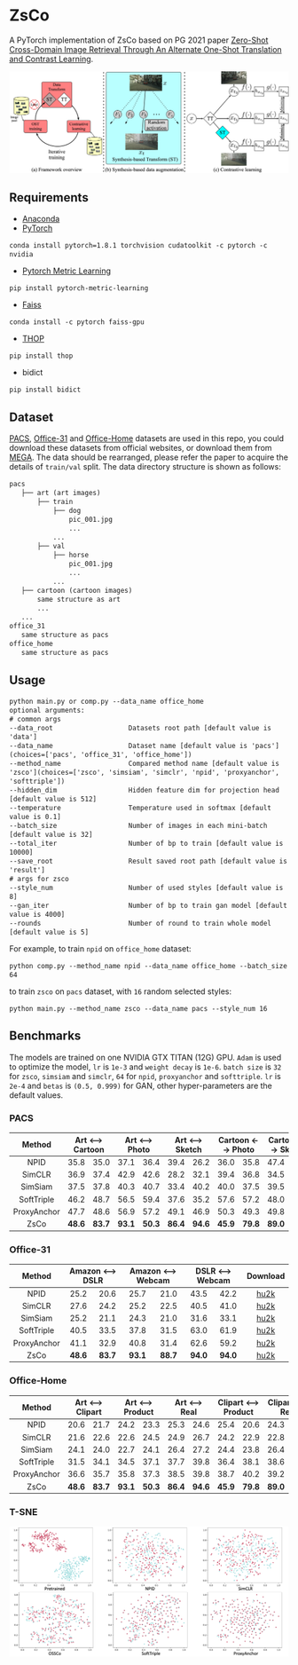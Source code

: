 # ZsCo

A PyTorch implementation of ZsCo based on PG 2021
paper [Zero-Shot Cross-Domain Image Retrieval Through An Alternate One-Shot Translation and Contrast Learning]().

![Network Architecture](result/structure.jpg)

## Requirements

- [Anaconda](https://www.anaconda.com/download/)
- [PyTorch](https://pytorch.org)

```
conda install pytorch=1.8.1 torchvision cudatoolkit -c pytorch -c nvidia
```

- [Pytorch Metric Learning](https://kevinmusgrave.github.io/pytorch-metric-learning/)

```
pip install pytorch-metric-learning
```

- [Faiss](https://faiss.ai)

```
conda install -c pytorch faiss-gpu
```

- [THOP](https://github.com/Lyken17/pytorch-OpCounter)

```
pip install thop
```

- bidict

```
pip install bidict
```

## Dataset

[PACS](https://domaingeneralization.github.io), [Office-31](https://people.eecs.berkeley.edu/~jhoffman/domainadapt) and
[Office-Home](https://www.hemanthdv.org/officeHomeDataset.html) datasets are used in this repo, you could download these
datasets from official websites, or download them from [MEGA](https://mega.nz/folder/M8RFgCzL#nLK35A45QVLCTFqqRzc3vQ).
The data should be rearranged, please refer the paper to acquire the details of `train/val` split. The data directory
structure is shown as follows:

 ```
pacs
    ├── art (art images)
        ├── train
            ├── dog
                pic_001.jpg
                ...    
            ...  
        ├── val
            ├── horse
                pic_001.jpg
                ...    
            ...  
    ├── cartoon (cartoon images)
        same structure as art
        ...   
    ...        
office_31
    same structure as pacs
office_home
    same structure as pacs
```

## Usage

```
python main.py or comp.py --data_name office_home
optional arguments:
# common args
--data_root                   Datasets root path [default value is 'data']
--data_name                   Dataset name [default value is 'pacs'](choices=['pacs', 'office_31', 'office_home'])
--method_name                 Compared method name [default value is 'zsco'](choices=['zsco', 'simsiam', 'simclr', 'npid', 'proxyanchor', 'softtriple'])
--hidden_dim                  Hidden feature dim for projection head [default value is 512]
--temperature                 Temperature used in softmax [default value is 0.1]
--batch_size                  Number of images in each mini-batch [default value is 32]
--total_iter                  Number of bp to train [default value is 10000]
--save_root                   Result saved root path [default value is 'result']
# args for zsco
--style_num                   Number of used styles [default value is 8]
--gan_iter                    Number of bp to train gan model [default value is 4000]
--rounds                      Number of round to train whole model [default value is 5]
```

For example, to train `npid` on `office_home` dataset:

```
python comp.py --method_name npid --data_name office_home --batch_size 64
```

to train `zsco` on `pacs` dataset, with `16` random selected styles:

```
python main.py --method_name zsco --data_name pacs --style_num 16
```

## Benchmarks

The models are trained on one NVIDIA GTX TITAN (12G) GPU. `Adam` is used to optimize the model, `lr` is `1e-3`
and `weight decay` is `1e-6`. `batch size` is `32` for `zsco`, `simsiam` and `simclr`, `64` for `npid`, `proxyanchor`
and `softtriple`. `lr` is `2e-4` and `betas` is `(0.5, 0.999)` for GAN, other hyper-parameters are the default values.

### PACS

<table>
<thead>
  <tr>
    <th>Method</th>
    <th colspan="2">Art &lt;--&gt; Cartoon</th>
    <th colspan="2">Art &lt;--&gt; Photo</th>
    <th colspan="2">Art &lt;--&gt; Sketch</th>
    <th colspan="2">Cartoon &lt;--&gt; Photo</th>
    <th colspan="2">Cartoon &lt;--&gt; Sketch</th>
    <th colspan="2">Photo &lt;--&gt; Sketch</th>
    <th>Download</th>
  </tr>
</thead>
<tbody>
  <tr>
    <td align="center">NPID</td>
    <td align="center">35.8</td>
    <td align="center">35.0</td>
    <td align="center">37.1</td>
    <td align="center">36.4</td>
    <td align="center">39.4</td>
    <td align="center">26.2</td>
    <td align="center">36.0</td>
    <td align="center">35.8</td>
    <td align="center">47.4</td>
    <td align="center">38.9</td>
    <td align="center">40.7</td>
    <td align="center">35.8</td>
    <td align="center"><a href="https://pan.baidu.com/s/1PWLOBKWb8gUUibXOX9OQyA">hu2k</a></td>
  </tr>
  <tr>
    <td align="center">SimCLR</td>
    <td align="center">36.9</td>
    <td align="center">37.4</td>
    <td align="center">42.9</td>
    <td align="center">42.6</td>
    <td align="center">28.2</td>
    <td align="center">32.1</td>
    <td align="center">39.4</td>
    <td align="center">36.8</td>
    <td align="center">34.5</td>
    <td align="center">41.5</td>
    <td align="center">26.8</td>
    <td align="center">28.4</td>
    <td align="center"><a href="https://pan.baidu.com/s/1PWLOBKWb8gUUibXOX9OQyA">hu2k</a></td>
  </tr>
  <tr>
    <td align="center">SimSiam</td>
    <td align="center">37.5</td>
    <td align="center">37.8</td>
    <td align="center">40.3</td>
    <td align="center">40.7</td>
    <td align="center">33.4</td>
    <td align="center">40.2</td>
    <td align="center">40.0</td>
    <td align="center">37.5</td>
    <td align="center">39.5</td>
    <td align="center">40.3</td>
    <td align="center">33.5</td>
    <td align="center">27.4</td>
    <td align="center"><a href="https://pan.baidu.com/s/1PWLOBKWb8gUUibXOX9OQyA">hu2k</a></td>
  </tr>
  <tr>
    <td align="center">SoftTriple</td>
    <td align="center">46.2</td>
    <td align="center">48.7</td>
    <td align="center">56.5</td>
    <td align="center">59.4</td>
    <td align="center">37.6</td>
    <td align="center">35.2</td>
    <td align="center">57.6</td>
    <td align="center">57.2</td>
    <td align="center">48.0</td>
    <td align="center">48.6</td>
    <td align="center">43.8</td>
    <td align="center">52.5</td>
    <td align="center"><a href="https://pan.baidu.com/s/1PWLOBKWb8gUUibXOX9OQyA">hu2k</a></td>
  </tr>
  <tr>
    <td align="center">ProxyAnchor</td>
    <td align="center">47.7</td>
    <td align="center">48.6</td>
    <td align="center">56.9</td>
    <td align="center">57.2</td>
    <td align="center">49.1</td>
    <td align="center">46.9</td>
    <td align="center">50.3</td>
    <td align="center">49.3</td>
    <td align="center">49.8</td>
    <td align="center">49.6</td>
    <td align="center">48.6</td>
    <td align="center">40.3</td>
    <td align="center"><a href="https://pan.baidu.com/s/1PWLOBKWb8gUUibXOX9OQyA">hu2k</a></td>
  </tr>
  <tr>
    <td align="center">ZsCo</td>
    <td align="center"><b>48.6</b></td>
    <td align="center"><b>83.7</b></td>
    <td align="center"><b>93.1</b></td>
    <td align="center"><b>50.3</b></td>
    <td align="center"><b>86.4</b></td>
    <td align="center"><b>94.6</b></td>
    <td align="center"><b>45.9</b></td>
    <td align="center"><b>79.8</b></td>
    <td align="center"><b>89.0</b></td>
    <td align="center"><b>66.1</b></td>
    <td align="center"><b>88.7</b></td>
    <td align="center"><b>94.0</b></td>
    <td align="center"><a href="https://pan.baidu.com/s/1PWLOBKWb8gUUibXOX9OQyA">hu2k</a></td>
  </tr>
</tbody>
</table>

### Office-31

<table>
<thead>
  <tr>
    <th>Method</th>
    <th colspan="2">Amazon &lt;--&gt; DSLR</th>
    <th colspan="2">Amazon &lt;--&gt; Webcam</th>
    <th colspan="2">DSLR &lt;--&gt; Webcam</th>
    <th>Download</th>
  </tr>
</thead>
<tbody>
  <tr>
    <td align="center">NPID</td>
    <td align="center">25.2</td>
    <td align="center">20.6</td>
    <td align="center">25.7</td>
    <td align="center">21.0</td>
    <td align="center">43.5</td>
    <td align="center">42.2</td>
    <td align="center"><a href="https://pan.baidu.com/s/1PWLOBKWb8gUUibXOX9OQyA">hu2k</a></td>
  </tr>
  <tr>
    <td align="center">SimCLR</td>
    <td align="center">27.6</td>
    <td align="center">24.2</td>
    <td align="center">25.2</td>
    <td align="center">22.5</td>
    <td align="center">40.5</td>
    <td align="center">41.0</td>
    <td align="center"><a href="https://pan.baidu.com/s/1PWLOBKWb8gUUibXOX9OQyA">hu2k</a></td>
  </tr>
  <tr>
    <td align="center">SimSiam</td>
    <td align="center">25.2</td>
    <td align="center">21.1</td>
    <td align="center">24.3</td>
    <td align="center">21.0</td>
    <td align="center">31.6</td>
    <td align="center">33.1</td>
    <td align="center"><a href="https://pan.baidu.com/s/1PWLOBKWb8gUUibXOX9OQyA">hu2k</a></td>
  </tr>
  <tr>
    <td align="center">SoftTriple</td>
    <td align="center">40.5</td>
    <td align="center">33.5</td>
    <td align="center">37.8</td>
    <td align="center">31.5</td>
    <td align="center">63.0</td>
    <td align="center">61.9</td>
    <td align="center"><a href="https://pan.baidu.com/s/1PWLOBKWb8gUUibXOX9OQyA">hu2k</a></td>
  </tr>
  <tr>
    <td align="center">ProxyAnchor</td>
    <td align="center">41.1</td>
    <td align="center">32.9</td>
    <td align="center">40.8</td>
    <td align="center">31.4</td>
    <td align="center">62.6</td>
    <td align="center">59.2</td>
    <td align="center"><a href="https://pan.baidu.com/s/1PWLOBKWb8gUUibXOX9OQyA">hu2k</a></td>
  </tr>
  <tr>
    <td align="center">ZsCo</td>
    <td align="center"><b>48.6</b></td>
    <td align="center"><b>83.7</b></td>
    <td align="center"><b>93.1</b></td>
    <td align="center"><b>88.7</b></td>
    <td align="center"><b>94.0</b></td>
    <td align="center"><b>94.0</b></td>
    <td align="center"><a href="https://pan.baidu.com/s/1PWLOBKWb8gUUibXOX9OQyA">hu2k</a></td>
  </tr>
</tbody>
</table>

### Office-Home

<table>
<thead>
  <tr>
    <th>Method</th>
    <th colspan="2">Art &lt;--&gt; Clipart</th>
    <th colspan="2">Art &lt;--&gt; Product</th>
    <th colspan="2">Art &lt;--&gt; Real</th>
    <th colspan="2">Clipart &lt;--&gt; Product</th>
    <th colspan="2">Clipart &lt;--&gt; Real</th>
    <th colspan="2">Product &lt;--&gt; Real</th>
    <th>Download</th>
  </tr>
</thead>
<tbody>
  <tr>
    <td align="center">NPID</td>
    <td align="center">20.6</td>
    <td align="center">21.7</td>
    <td align="center">24.2</td>
    <td align="center">23.3</td>
    <td align="center">25.3</td>
    <td align="center">24.6</td>
    <td align="center">25.4</td>
    <td align="center">20.6</td>
    <td align="center">24.3</td>
    <td align="center">21.1</td>
    <td align="center">26.4</td>
    <td align="center">28.3</td>
    <td align="center"><a href="https://pan.baidu.com/s/1PWLOBKWb8gUUibXOX9OQyA">hu2k</a></td>
  </tr>
  <tr>
    <td align="center">SimCLR</td>
    <td align="center">21.6</td>
    <td align="center">22.6</td>
    <td align="center">22.6</td>
    <td align="center">24.5</td>
    <td align="center">24.9</td>
    <td align="center">26.7</td>
    <td align="center">24.2</td>
    <td align="center">22.9</td>
    <td align="center">22.8</td>
    <td align="center">23.0</td>
    <td align="center">26.3</td>
    <td align="center">27.6</td>
    <td align="center"><a href="https://pan.baidu.com/s/1PWLOBKWb8gUUibXOX9OQyA">hu2k</a></td>
  </tr>
  <tr>
    <td align="center">SimSiam</td>
    <td align="center">24.1</td>
    <td align="center">24.0</td>
    <td align="center">22.7</td>
    <td align="center">24.1</td>
    <td align="center">26.4</td>
    <td align="center">27.2</td>
    <td align="center">24.4</td>
    <td align="center">23.8</td>
    <td align="center">26.4</td>
    <td align="center">24.8</td>
    <td align="center">26.8</td>
    <td align="center">26.3</td>
    <td align="center"><a href="https://pan.baidu.com/s/1PWLOBKWb8gUUibXOX9OQyA">hu2k</a></td>
  </tr>
  <tr>
    <td align="center">SoftTriple</td>
    <td align="center">31.5</td>
    <td align="center">34.1</td>
    <td align="center">34.5</td>
    <td align="center">37.1</td>
    <td align="center">37.7</td>
    <td align="center">39.8</td>
    <td align="center">36.4</td>
    <td align="center">38.1</td>
    <td align="center">38.6</td>
    <td align="center">37.5</td>
    <td align="center">44.3</td>
    <td align="center">44.7</td>
    <td align="center"><a href="https://pan.baidu.com/s/1PWLOBKWb8gUUibXOX9OQyA">hu2k</a></td>
  </tr>
  <tr>
    <td align="center">ProxyAnchor</td>
    <td align="center">36.6</td>
    <td align="center">35.7</td>
    <td align="center">35.8</td>
    <td align="center">37.3</td>
    <td align="center">38.5</td>
    <td align="center">39.8</td>
    <td align="center">38.7</td>
    <td align="center">40.2</td>
    <td align="center">39.2</td>
    <td align="center">40.9</td>
    <td align="center">44.1</td>
    <td align="center">44.2</td>
    <td align="center"><a href="https://pan.baidu.com/s/1PWLOBKWb8gUUibXOX9OQyA">hu2k</a></td>
  </tr>
  <tr>
    <td align="center">ZsCo</td>
    <td align="center"><b>48.6</b></td>
    <td align="center"><b>83.7</b></td>
    <td align="center"><b>93.1</b></td>
    <td align="center"><b>50.3</b></td>
    <td align="center"><b>86.4</b></td>
    <td align="center"><b>94.6</b></td>
    <td align="center"><b>45.9</b></td>
    <td align="center"><b>79.8</b></td>
    <td align="center"><b>89.0</b></td>
    <td align="center"><b>66.1</b></td>
    <td align="center"><b>88.7</b></td>
    <td align="center"><b>94.0</b></td>
    <td align="center"><a href="https://pan.baidu.com/s/1PWLOBKWb8gUUibXOX9OQyA">hu2k</a></td>
  </tr>
</tbody>
</table>

### T-SNE

![tsne](result/tsne.png)
